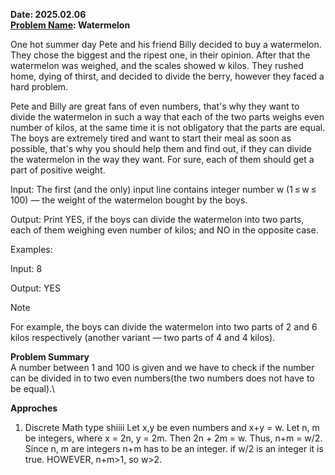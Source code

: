 **Date: 2025.02.06** \
**[Problem Name](https://codeforces.com/problemset/problem/4/A): Watermelon**
<body>
One hot summer day Pete and his friend Billy decided to buy a watermelon. They chose the biggest and the ripest one, in their opinion. After that the watermelon was weighed, and the scales showed w kilos. They rushed home, dying of thirst, and decided to divide the berry, however they faced a hard problem.

Pete and Billy are great fans of even numbers, that's why they want to divide the watermelon in such a way that each of the two parts weighs even number of kilos, at the same time it is not obligatory that the parts are equal. The boys are extremely tired and want to start their meal as soon as possible, that's why you should help them and find out, if they can divide the watermelon in the way they want. For sure, each of them should get a part of positive weight.

Input:
The first (and the only) input line contains integer number w (1 ≤ w ≤ 100) — the weight of the watermelon bought by the boys.

Output:
Print YES, if the boys can divide the watermelon into two parts, each of them weighing even number of kilos; and NO in the opposite case.

Examples:

Input: 8

Output: YES

Note

For example, the boys can divide the watermelon into two parts of 2 and 6 kilos respectively (another variant — two parts of 4 and 4 kilos).
</body>

**Problem Summary** \
A number between 1 and 100 is given and we have to check if the number can be divided in to two even numbers(the two numbers does not have to be equal).\

**Approches**
1. Discrete Math type shiiii
   Let x,y be even numbers and x+y = w. Let n, m be integers, where x = 2n, y = 2m. Then 2n + 2m = w. Thus, n+m = w/2. Since n, m are integers n+m has to be an integer. if w/2 is an integer it is true. HOWEVER, n+m>1, so w>2. 
